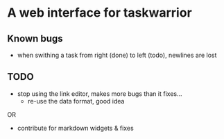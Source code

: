 # A web interface for taskwarrior

## Known bugs

- when swithing a task from right (done) to left (todo), newlines are lost

## TODO

- stop using the link editor, makes more bugs than it fixes...
    - re-use the data format, good idea

OR
- contribute for markdown widgets & fixes
